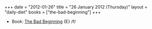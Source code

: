 +++
date = "2012-01-26"
title = "26 January 2012 (Thursday)"
layout = "daily-diet"
books = ["the-bad-beginning"]
+++

<ul>
<li class="entry Book">Book: <a href="/books/the-bad-beginning">The Bad Beginning</a> {E} /f/</li>
</ul>